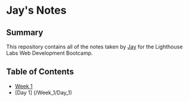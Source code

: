 # Jay's Notes
## Summary

This repository contains all of the notes taken by [Jay](https://github.com/jkteare) for the Lighthouse Labs Web Development Bootcamp.

## Table of Contents
* [Week 1](/Week_1)
 * [Day 1] (/Week_1/Day_1)

